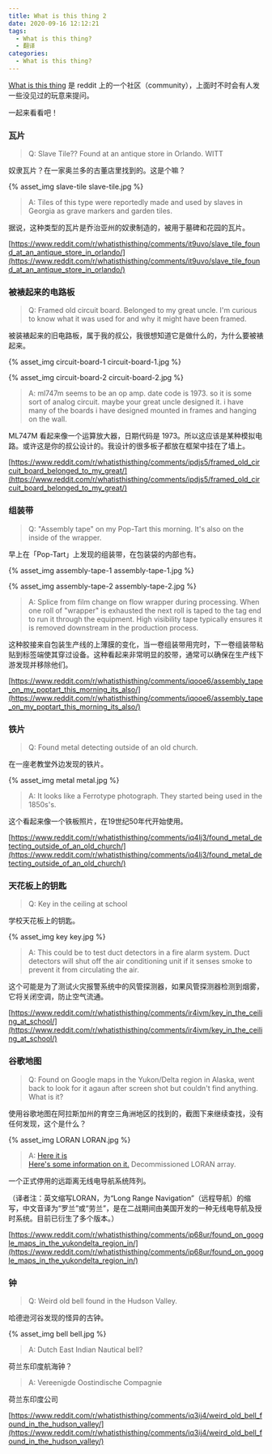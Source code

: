 ```yaml
---
title: What is this thing 2
date: 2020-09-16 12:12:21
tags:
  - What is this thing?
  - 翻译
categories:
  - What is this thing?
---
```


[What is this thing](https://www.reddit.com/r/whatisthisthing/) 是 reddit 上的一个社区（community），上面时不时会有人发一些没见过的玩意来提问。

一起来看看吧！

<!-- more -->

### 瓦片

> Q: Slave Tile?? Found at an antique store in Orlando. WITT

奴隶瓦片？在一家奥兰多的古董店里找到的。这是个嘛？

<!-- ![weird-notes-2.jpg](./whatisthisthing-2/slave-tile.jpg) -->

{% asset_img slave-tile slave-tile.jpg %}

> A: Tiles of this type were reportedly made and used by slaves in Georgia as grave markers and garden tiles.

据说，这种类型的瓦片是乔治亚州的奴隶制造的，被用于墓碑和花园的瓦片。

[https://www.reddit.com/r/whatisthisthing/comments/it9uvo/slave_tile_found_at_an_antique_store_in_orlando/](https://www.reddit.com/r/whatisthisthing/comments/it9uvo/slave_tile_found_at_an_antique_store_in_orlando/)

### 被裱起来的电路板

> Q: Framed old circuit board. Belonged to my great uncle. I'm curious to know what it was used for and why it might have been framed.

被装裱起来的旧电路板，属于我的叔公，我很想知道它是做什么的，为什么要被裱起来。

<!-- ![circuit-board-1.jpg](./whatisthisthing-2/circuit-board-1.jpg) -->

<!-- ![circuit-board-2.jpg](./whatisthisthing-2/circuit-board-2.jpg) -->

{% asset_img circuit-board-1 circuit-board-1.jpg %}

{% asset_img circuit-board-2 circuit-board-2.jpg %}

> A: ml747m seems to be an op amp. date code is 1973. so it is some sort of analog circuit. maybe your great uncle designed it. i have many of the boards i have designed mounted in frames and hanging on the wall.

ML747M 看起来像一个运算放大器，日期代码是 1973。所以这应该是某种模拟电路。或许这是你的叔公设计的。我设计的很多板子都放在框架中挂在了墙上。

[https://www.reddit.com/r/whatisthisthing/comments/ipdjs5/framed_old_circuit_board_belonged_to_my_great/](https://www.reddit.com/r/whatisthisthing/comments/ipdjs5/framed_old_circuit_board_belonged_to_my_great/)

### 组装带

> Q: "Assembly tape" on my Pop-Tart this morning. It's also on the inside of the wrapper.

早上在「Pop-Tart」上发现的组装带，在包装袋的内部也有。

<!-- ![assembly-tape-1.jpg](./whatisthisthing-2/assembly-tape-1.jpg) -->

<!-- ![assembly-tape-2.jpg](./whatisthisthing-2/assembly-tape-2.jpg) -->

{% asset_img assembly-tape-1 assembly-tape-1.jpg %}

{% asset_img assembly-tape-2 assembly-tape-2.jpg %}

> A: Splice from film change on flow wrapper during processing. When one roll of "wrapper" is exhausted the next roll is taped to the tag end to run it through the equipment. High visibility tape typically ensures it is removed downstream in the production process.

这种胶接来自包装生产线的上薄膜的变化，当一卷组装带用完时，下一卷组装带粘贴到标签端使其穿过设备。这种看起来非常明显的胶带，通常可以确保在生产线下游发现并移除他们。

[https://www.reddit.com/r/whatisthisthing/comments/iqooe6/assembly_tape_on_my_poptart_this_morning_its_also/](https://www.reddit.com/r/whatisthisthing/comments/iqooe6/assembly_tape_on_my_poptart_this_morning_its_also/)

### 铁片

> Q: Found metal detecting outside of an old church.

在一座老教堂外边发现的铁片。

<!-- ![metal.jpg](./whatisthisthing-2/metal.jpg) -->

{% asset_img metal metal.jpg %}

> A: It looks like a Ferrotype photograph. They started being used in the 1850s's.

这个看起来像一个铁板照片，在19世纪50年代开始使用。

[https://www.reddit.com/r/whatisthisthing/comments/iq4lj3/found_metal_detecting_outside_of_an_old_church/](https://www.reddit.com/r/whatisthisthing/comments/iq4lj3/found_metal_detecting_outside_of_an_old_church/)

### 天花板上的钥匙

> Q: Key in the ceiling at school

学校天花板上的钥匙。

<!-- ![key.jpg](./whatisthisthing-2/key.jpg) -->

{% asset_img key key.jpg %}

> A: This could be to test duct detectors in a fire alarm system. Duct detectors will shut off the air conditioning unit if it senses smoke to prevent it from circulating the air.

这个可能是为了测试火灾报警系统中的风管探测器，如果风管探测器检测到烟雾，它将关闭空调，防止空气流通。

[https://www.reddit.com/r/whatisthisthing/comments/ir4ivm/key_in_the_ceiling_at_school/](https://www.reddit.com/r/whatisthisthing/comments/ir4ivm/key_in_the_ceiling_at_school/)

### 谷歌地图

> Q: Found on Google maps in the Yukon/Delta region in Alaska, went back to look for it agaun after screen shot but couldn't find anything. What is it?

使用谷歌地图在阿拉斯加州的育空三角洲地区的找到的，截图下来继续查找，没有任何发现，这个是什么？

<!-- ![LORAN.jpg](./whatisthisthing-2/LORAN.jpg) -->

{% asset_img LORAN LORAN.jpg %}

> A: [Here it is](https://goo.gl/maps/Te4nCUtFCKzBckfJ8)</br>[Here's some information on it.](https://www.loran-history.info/tok/tok.htm) Decommissioned LORAN array.

一个正式停用的远距离无线电导航系统阵列。

（译者注：英文缩写LORAN，为“Long Range Navigation”（远程导航）的缩写，中文音译为“罗兰”或“劳兰”，是在二战期间由美国开发的一种无线电导航及授时系统。目前已衍生了多个版本。）

[https://www.reddit.com/r/whatisthisthing/comments/ip68ur/found_on_google_maps_in_the_yukondelta_region_in/](https://www.reddit.com/r/whatisthisthing/comments/ip68ur/found_on_google_maps_in_the_yukondelta_region_in/)

### 钟

> Q: Weird old bell found in the Hudson Valley.

哈德逊河谷发现的怪异的古钟。

<!-- ![bell.jpg](./whatisthisthing-2/bell.jpg) -->

{% asset_img bell bell.jpg %}

> A: Dutch East Indian Nautical bell?

荷兰东印度航海钟？

> A: Vereenigde Oostindische Compagnie

荷兰东印度公司

[https://www.reddit.com/r/whatisthisthing/comments/iq3ij4/weird_old_bell_found_in_the_hudson_valley/](https://www.reddit.com/r/whatisthisthing/comments/iq3ij4/weird_old_bell_found_in_the_hudson_valley/)
